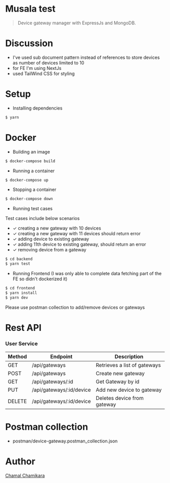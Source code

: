 # Musala test

> Device gateway manager with ExpressJs and MongoDB.

# Discussion
* I've used sub document pattern instead of references to store devices as number of devices limited to 10
* for FE I'm using NextJs
* used TailWind CSS for styling

# Setup

* Installing dependencies

```bash
$ yarn
```

# Docker

* Building an image

```bash
$ docker-compose build
```

* Running a container

```bash
$ docker-compose up
```

* Stopping a container

```bash
$ docker-compose down
```

* Running test cases

Test cases include below scenarios
* ✓ creating a new gateway with 10 devices
* ✓ creating a new gateway with 11 devices should return error
* ✓ adding device to existing gateway
* ✓ adding 11th device to existing gateway, should return an error
* ✓ removing device from a gateway

```bash
$ cd backend
$ yarn test
```

* Running Frontend (I was only able to complete data fetching part of the FE so didn't dockerized it)

```bash
$ cd frontend
$ yarn install
$ yarn dev
```
Please use postman collection to add/remove devices or gateways

# Rest API

### User Service

| Method | Endpoint                 | Description                  |
| ------ | ------------------------ | ---------------------------- |
| GET    | /api/gateways            | Retrieves a list of gateways |
| POST   | /api/gateways            | Create new gateway           |
| GET    | /api/gateways/:id        | Get Gateway by id            |
| PUT    | /api/gateways/:id/device | Add new device to gateway    |
| DELETE | /api/gateways/:id/device | Deletes device from gateway  |

# Postman collection

* postman/device-gateway.postman_collection.json

# Author

[Chamal Chamikara](https://www.chamalchamikara.com)
